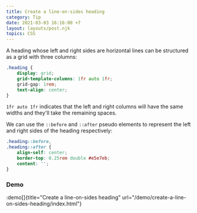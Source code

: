 ```yaml
---
title: Create a line-on-sides heading
category: Tip
date: 2021-03-03 16:16:00 +7
layout: layouts/post.njk
topics: CSS
---
```


A heading whose left and right sides are horizontal lines can be structured as a grid with three columns:

```css
.heading {
    display: grid;
    grid-template-columns: 1fr auto 1fr;
    grid-gap: 1rem;
    text-align: center;
}
```

`1fr auto 1fr` indicates that the left and right columns will have the same widths and they'll take the remaining spaces.

We can use the `::before` and `::after` pseudo elements to represent the left and right sides of the heading respectively:

```css
.heading::before,
.heading::after {
    align-self: center;
    border-top: 0.25rem double #e5e7eb;
    content: '';
}
```

### Demo

:demo[]{title="Create a line-on-sides heading" url="/demo/create-a-line-on-sides-heading/index.html"}
